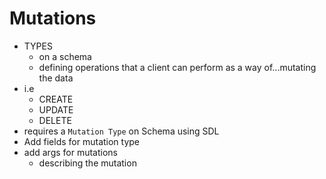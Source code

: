 # Mutations

- TYPES
  - on a schema
  - defining operations that a client can perform as a way of...mutating the data
- i.e
  - CREATE
  - UPDATE
  - DELETE
- requires a `Mutation Type` on Schema using SDL
- Add fields for mutation type
- add args for mutations
  - describing the mutation
